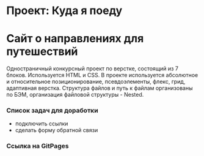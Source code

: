 # Проект: Куда я поеду
# Сайт о направлениях для путешествий
Одностраничный конкурсный проект по верстке, состоящий из 7 блоков. Используется HTML и CSS. В проекте используется абсолютное и относительное позиционирование, псевдоэлементы, флекс, грид, адаптивная верстка.  Структура файлов и путь к файлам организованы по БЭМ, организация файловой структуры - Nested.

### Список задач для доработки
* подключить ссылки
* сделать форму обратной связи

### Ссылка на GitPages


